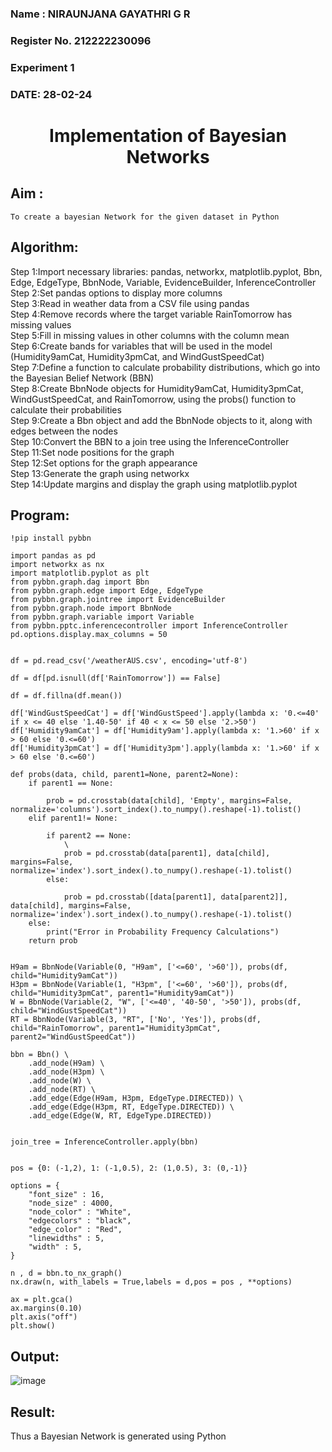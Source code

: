 <H3> Name : NIRAUNJANA GAYATHRI G R</H3>
<H3>Register No. 212222230096</H3>
<H3> Experiment 1</H3>
<H3>DATE: 28-02-24</H3>
<H1 ALIGN=CENTER> Implementation of Bayesian Networks</H1>

## Aim :

    To create a bayesian Network for the given dataset in Python
    
## Algorithm:

Step 1:Import necessary libraries: pandas, networkx, matplotlib.pyplot, Bbn, Edge, EdgeType, BbnNode, Variable, EvidenceBuilder, InferenceController<br/>
Step 2:Set pandas options to display more columns<br/>
Step 3:Read in weather data from a CSV file using pandas<br/>
Step 4:Remove records where the target variable RainTomorrow has missing values<br/>
Step 5:Fill in missing values in other columns with the column mean<br/>
Step 6:Create bands for variables that will be used in the model (Humidity9amCat, Humidity3pmCat, and WindGustSpeedCat)<br/>
Step 7:Define a function to calculate probability distributions, which go into the Bayesian Belief Network (BBN)<br/>
Step 8:Create BbnNode objects for Humidity9amCat, Humidity3pmCat, WindGustSpeedCat, and RainTomorrow, using the probs() function to calculate their probabilities<br/>
Step 9:Create a Bbn object and add the BbnNode objects to it, along with edges between the nodes<br/>
Step 10:Convert the BBN to a join tree using the InferenceController<br/>
Step 11:Set node positions for the graph<br/>
Step 12:Set options for the graph appearance<br/>
Step 13:Generate the graph using networkx<br/>
Step 14:Update margins and display the graph using matplotlib.pyplot<br/>

## Program:
```
!pip install pybbn

import pandas as pd
import networkx as nx
import matplotlib.pyplot as plt
from pybbn.graph.dag import Bbn
from pybbn.graph.edge import Edge, EdgeType
from pybbn.graph.jointree import EvidenceBuilder
from pybbn.graph.node import BbnNode
from pybbn.graph.variable import Variable
from pybbn.pptc.inferencecontroller import InferenceController
pd.options.display.max_columns = 50


df = pd.read_csv('/weatherAUS.csv', encoding='utf-8')

df = df[pd.isnull(df['RainTomorrow']) == False]

df = df.fillna(df.mean())

df['WindGustSpeedCat'] = df['WindGustSpeed'].apply(lambda x: '0.<=40' if x <= 40 else '1.40-50' if 40 < x <= 50 else '2.>50')
df['Humidity9amCat'] = df['Humidity9am'].apply(lambda x: '1.>60' if x > 60 else '0.<=60')
df['Humidity3pmCat'] = df['Humidity3pm'].apply(lambda x: '1.>60' if x > 60 else '0.<=60')

def probs(data, child, parent1=None, parent2=None):
    if parent1 == None:

        prob = pd.crosstab(data[child], 'Empty', margins=False, normalize='columns').sort_index().to_numpy().reshape(-1).tolist()
    elif parent1!= None:

        if parent2 == None:
            \
            prob = pd.crosstab(data[parent1], data[child], margins=False, normalize='index').sort_index().to_numpy().reshape(-1).tolist()
        else:

            prob = pd.crosstab([data[parent1], data[parent2]], data[child], margins=False, normalize='index').sort_index().to_numpy().reshape(-1).tolist()
    else:
        print("Error in Probability Frequency Calculations")
    return prob


H9am = BbnNode(Variable(0, "H9am", ['<=60', '>60']), probs(df, child="Humidity9amCat"))
H3pm = BbnNode(Variable(1, "H3pm", ['<=60', '>60']), probs(df, child="Humidity3pmCat", parent1="Humidity9amCat"))
W = BbnNode(Variable(2, "W", ['<=40', '40-50', '>50']), probs(df, child="WindGustSpeedCat"))
RT = BbnNode(Variable(3, "RT", ['No', 'Yes']), probs(df, child="RainTomorrow", parent1="Humidity3pmCat", parent2="WindGustSpeedCat"))

bbn = Bbn() \
    .add_node(H9am) \
    .add_node(H3pm) \
    .add_node(W) \
    .add_node(RT) \
    .add_edge(Edge(H9am, H3pm, EdgeType.DIRECTED)) \
    .add_edge(Edge(H3pm, RT, EdgeType.DIRECTED)) \
    .add_edge(Edge(W, RT, EdgeType.DIRECTED))


join_tree = InferenceController.apply(bbn)


pos = {0: (-1,2), 1: (-1,0.5), 2: (1,0.5), 3: (0,-1)}

options = {
    "font_size" : 16,
    "node_size" : 4000,
    "node_color" : "White",
    "edgecolors" : "black",
    "edge_color" : "Red",
    "linewidths" : 5,
    "width" : 5,
}

n , d = bbn.to_nx_graph()
nx.draw(n, with_labels = True,labels = d,pos = pos , **options)

ax = plt.gca()
ax.margins(0.10)
plt.axis("off")
plt.show()

```

## Output:

![image](https://github.com/niraunjana/Ex1-AAI/assets/119395610/3a0158aa-dc00-4573-b2ff-d8fa8b3589a3)


## Result:
   Thus a Bayesian Network is generated using Python

